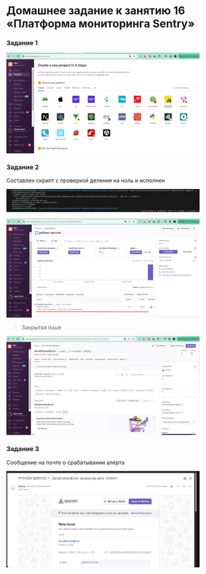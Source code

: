 # Домашнее задание к занятию 16 «Платформа мониторинга Sentry»

### Задание 1

![Скриншот](./images/projects.jpg)

### Задание 2

Составлен скрипт с проверкой деления на ноль и исполнен

![Скриншот](./images/run%20script.jpg)

![Скриншот](./images/open%20issue.jpg)

> Закрытая issue

![Скриншот](./images/resolved%20issue.jpg)

### Задание 3

Сообщение на почте о срабатывании алерта

![Скриншот](./images/mail%20alert.jpg)